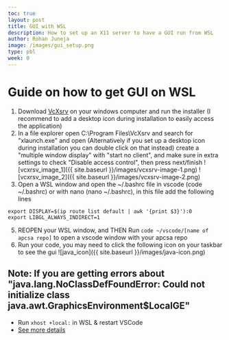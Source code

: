 ```yaml
---
toc: true
layout: post
title: GUI with WSL
description: How to set up an X11 server to have a GUI run from WSL
author: Rohan Juneja
image: /images/gui_setup.png
type: pbl
week: 0
---
```


# Guide on how to get GUI on WSL
1. Download [VcXsrv](https://sourceforge.net/projects/vcxsrv/) on your windows computer and run the installer (I recommend to add a desktop icon during installation to easily access the application)
2. In a file explorer open C:\Program Files\VcXsrv and search for "xlaunch.exe" and open (Alternatively if you set up a desktop icon during installation you can double click on that instead)
create a "multiple window display" with "start no client", and make sure in extra settings to check "Disable access control", then press next/finish
![vcxrsv_image_1]({{ site.baseurl }}/images/vcxsrv-image-1.png)
![vcxrsv_image_2]({{ site.baseurl }}/images/vcxsrv-image-2.png)
3. Open a WSL window and open the ~/.bashrc file in vscode (code ~/.bashrc) or with nano (nano ~/.bashrc), in this file add the following lines
```
export DISPLAY=$(ip route list default | awk '{print $3}'):0
export LIBGL_ALWAYS_INDIRECT=1
```
5. REOPEN your WSL window, and THEN Run ``code ~/vscode/[name of apcsa repo]`` to open a vscode window with your apcsa repo
6. Run your code, you may need to click the following icon on your taskbar to see the gui
![java_icon]({{ site.baseurl }}/images/java-icon.png)

## Note: If you are getting errors about "java.lang.NoClassDefFoundError: Could not initialize class java.awt.GraphicsEnvironment$LocalGE"
- Run ``xhost +local:`` in WSL & restart VSCode 
- [See more details](https://github.com/rycus86/docker-intellij-idea/issues/11)

